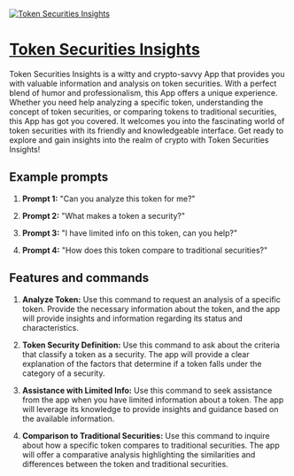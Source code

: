 [![Token Securities Insights](https://files.oaiusercontent.com/file-SbzZAcZ07goRPMGcAU3tOmMt?se=2123-10-18T02%3A41%3A09Z&sp=r&sv=2021-08-06&sr=b&rscc=max-age%3D31536000%2C%20immutable&rscd=attachment%3B%20filename%3D9a14d77f-34ec-4fd5-89a1-dcb0b60e1d99.png&sig=XKZXY3Na3DLQwhwyQFvnUucT9KAqHIwbKHshh3wLGK4%3D)](https://chat.openai.com/g/g-i4p2qp1Fy-token-securities-insights)

# [Token Securities Insights](https://chat.openai.com/g/g-i4p2qp1Fy-token-securities-insights)

Token Securities Insights is a witty and crypto-savvy App that provides you with valuable information and analysis on token securities. With a perfect blend of humor and professionalism, this App offers a unique experience. Whether you need help analyzing a specific token, understanding the concept of token securities, or comparing tokens to traditional securities, this App has got you covered. It welcomes you into the fascinating world of token securities with its friendly and knowledgeable interface. Get ready to explore and gain insights into the realm of crypto with Token Securities Insights!

## Example prompts

1. **Prompt 1:** "Can you analyze this token for me?"

2. **Prompt 2:** "What makes a token a security?"

3. **Prompt 3:** "I have limited info on this token, can you help?"

4. **Prompt 4:** "How does this token compare to traditional securities?"

## Features and commands

1. **Analyze Token:** Use this command to request an analysis of a specific token. Provide the necessary information about the token, and the app will provide insights and information regarding its status and characteristics.

2. **Token Security Definition:** Use this command to ask about the criteria that classify a token as a security. The app will provide a clear explanation of the factors that determine if a token falls under the category of a security.

3. **Assistance with Limited Info:** Use this command to seek assistance from the app when you have limited information about a token. The app will leverage its knowledge to provide insights and guidance based on the available information.

4. **Comparison to Traditional Securities:** Use this command to inquire about how a specific token compares to traditional securities. The app will offer a comparative analysis highlighting the similarities and differences between the token and traditional securities.